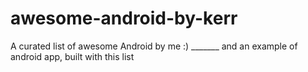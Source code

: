 # awesome-android-by-kerr
A curated list of awesome Android by me :) _______ and an example of android app, built with this list
